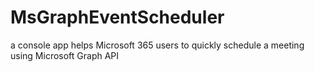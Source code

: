 # MsGraphEventScheduler
a console app helps Microsoft 365 users to quickly schedule a meeting using Microsoft Graph API
